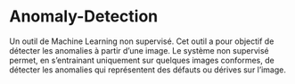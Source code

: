 # Anomaly-Detection
Un outil de Machine Learning non supervisé. Cet outil a pour objectif de détecter les anomalies à partir d’une image. Le système non supervisé permet, en
s’entrainant uniquement sur quelques images conformes, de détecter les anomalies qui représentent des défauts ou dérives sur l’image.
